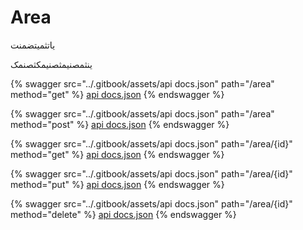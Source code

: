 # Area

یاتثمیتضمنت

ینثمصنیمثصنیمکثصنمک

{% swagger src="../.gitbook/assets/api docs.json" path="/area" method="get" %}
[api docs.json](<../.gitbook/assets/api docs.json>)
{% endswagger %}

{% swagger src="../.gitbook/assets/api docs.json" path="/area" method="post" %}
[api docs.json](<../.gitbook/assets/api docs.json>)
{% endswagger %}

{% swagger src="../.gitbook/assets/api docs.json" path="/area/{id}" method="get" %}
[api docs.json](<../.gitbook/assets/api docs.json>)
{% endswagger %}

{% swagger src="../.gitbook/assets/api docs.json" path="/area/{id}" method="put" %}
[api docs.json](<../.gitbook/assets/api docs.json>)
{% endswagger %}

{% swagger src="../.gitbook/assets/api docs.json" path="/area/{id}" method="delete" %}
[api docs.json](<../.gitbook/assets/api docs.json>)
{% endswagger %}
